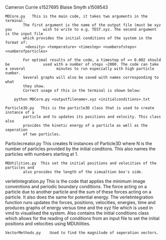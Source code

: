 Cameron Currie s1527695
Blaise Smyth s1508543


	MDCore.py	This is the main code, it takes two arguments in the terminal. 
			The first argument is the name of the output file (must be xyz you 				wish to write to e.g. TEST.xyz. The second argument is the input file
			which provides the initial conditions of the system in the format of:
		     <density> <temperature> <timestep> <numberofsteps> <numberofparticles>
			
			For optimal results of the code, a timestep of =< 0.002 should be 				used with a number of steps ~2000. The code can take a several 				minutes to run especially with high particle number. 
			Several graphs will also be saved with names corresponding to what
			they show.
			Correct usage of this in the terminal is shown below:

		python MDCore.py <outputfilename>.xyz <initialconditions>.txt

	Particle3D.py	This is the particle3D class that is used to create instance of a
			particle and to updates its positions and velocity. This class also
			provides the kinetic energy of a particle as well as the seperation
			of two particles.

   Particlecreator.py	This creates N instances of Particle3D where N is the number of 
			particles provided by the initial conditons. This also names the 				particles with numbers starting at 1.

	MDUtilities.py	This set the initial positions and velocities of the particles and
			also provides the length of the simualtion box's side.

  verletintegration.py	This is the code that applies the minimum image conventions and  				periodic boundary conditions. The force acting on a particle due to
			another particle and the sum of these forces acting on a particle.
			It also does the same for potential energy.
			The verletintegration function runs updates the forces, positions,
			velocities, energies, time and produces graphs of energy versus
			time and the xyz file which is used in vmd to visualised the system.
			Also contains the initial conditions class which allows for the 			reading of conditions from an input file to set the initial 				positions and velocities using MDUtilities.

    VectorMethods.py	Used to find the magnitude of seperation vectors.


